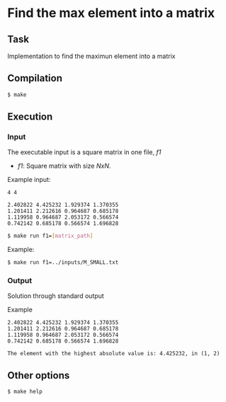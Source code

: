 # Find the max element into a matrix

## Task

Implementation to find the maximun element into a matrix

## Compilation

``` bash
$ make
```

## Execution

### Input
The executable input is a square matrix in one file, *f1*

- *f1*: Square matrix with size $N x N$.

Example input:

```
4 4

2.402822 4.425232 1.929374 1.370355
1.201411 2.212616 0.964687 0.685178
1.119958 0.964687 2.053172 0.566574
0.742142 0.685178 0.566574 1.696828
```

``` bash
$ make run f1=[matrix_path]
```

Example:

``` bash
$ make run f1=../inputs/M_SMALL.txt
```

### Output

Solution through standard output

Example

```
2.402822 4.425232 1.929374 1.370355
1.201411 2.212616 0.964687 0.685178
1.119958 0.964687 2.053172 0.566574
0.742142 0.685178 0.566574 1.696828

The element with the highest absolute value is: 4.425232, in (1, 2)
```

## Other options

``` bash
$ make help
```
